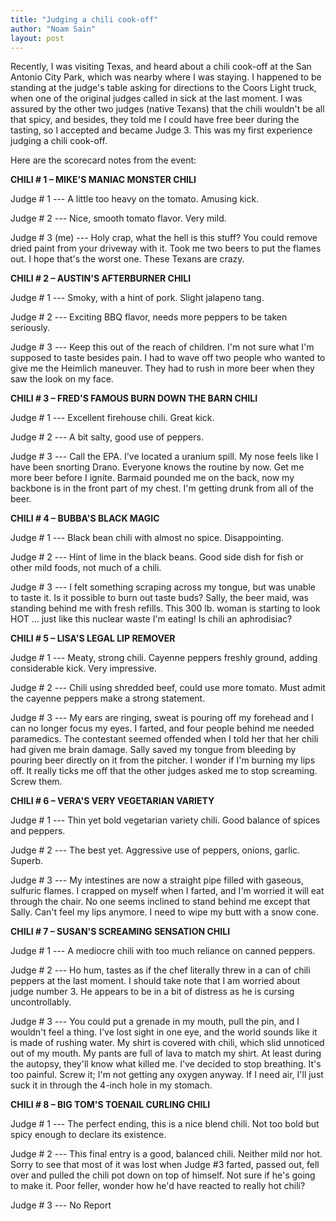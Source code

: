 ```yaml
---
title: "Judging a chili cook-off"
author: "Noam Sain"
layout: post
---
```


Recently, I was visiting Texas, and heard about a chili cook-off at the San Antonio City Park, which was nearby where I was staying. I happened to be standing at the judge's table asking for directions to the Coors Light truck, when one of the original judges called in sick at the last moment. I was assured by the other two judges (native Texans) that the chili wouldn't be all that spicy, and besides, they told me I could have free beer during the tasting, so I accepted and became Judge 3. This was my first experience judging a chili cook-off.

Here are the scorecard notes from the event:

**CHILI # 1 – MIKE'S MANIAC MONSTER CHILI**

Judge # 1 --- A little too heavy on the tomato. Amusing kick.

Judge # 2 --- Nice, smooth tomato flavor. Very mild.

Judge # 3 (me) --- Holy crap, what the hell is this stuff? You could remove dried paint from your driveway with it. Took me two beers to put the flames out. I hope that's the worst one. These Texans are crazy.

**CHILI # 2 – AUSTIN'S AFTERBURNER CHILI**

Judge # 1 --- Smoky, with a hint of pork. Slight jalapeno tang.

Judge # 2 --- Exciting BBQ flavor, needs more peppers to be taken seriously.

Judge # 3 --- Keep this out of the reach of children. I'm not sure what I'm supposed to taste besides pain. I had to wave off two people who wanted to give me the Heimlich maneuver. They had to rush in more beer when they saw the look on my face.

**CHILI # 3 – FRED'S FAMOUS BURN DOWN THE BARN CHILI**

Judge # 1 --- Excellent firehouse chili. Great kick.

Judge # 2 --- A bit salty, good use of peppers.

Judge # 3 --- Call the EPA. I've located a uranium spill. My nose feels like I have been snorting Drano. Everyone knows the routine by now. Get me more beer before I ignite. Barmaid pounded me on the back, now my backbone is in the front part of my chest. I'm getting drunk from all of the beer.

**CHILI # 4 – BUBBA'S BLACK MAGIC**

Judge # 1 --- Black bean chili with almost no spice. Disappointing.

Judge # 2 --- Hint of lime in the black beans. Good side dish for fish or other mild foods, not much of a chili.

Judge # 3 --- I felt something scraping across my tongue, but was unable to taste it. Is it possible to burn out taste buds? Sally, the beer maid, was standing behind me with fresh refills. This 300 lb. woman is starting to look HOT … just like this nuclear waste I'm eating! Is chili an aphrodisiac?

**CHILI # 5 – LISA'S LEGAL LIP REMOVER**

Judge # 1 --- Meaty, strong chili. Cayenne peppers freshly ground, adding considerable kick. Very impressive.

Judge # 2 --- Chili using shredded beef, could use more tomato. Must admit the cayenne peppers make a strong statement.

Judge # 3 --- My ears are ringing, sweat is pouring off my forehead and I can no longer focus my eyes. I farted, and four people behind me needed paramedics. The contestant seemed offended when I told her that her chili had given me brain damage. Sally saved my tongue from bleeding by pouring beer directly on it from the pitcher. I wonder if I'm burning my lips off. It really ticks me off that the other judges asked me to stop screaming. Screw them.

**CHILI # 6 – VERA'S VERY VEGETARIAN VARIETY**

Judge # 1 --- Thin yet bold vegetarian variety chili. Good balance of spices and peppers.

Judge # 2 --- The best yet. Aggressive use of peppers, onions, garlic. Superb.

Judge # 3 --- My intestines are now a straight pipe filled with gaseous, sulfuric flames. I crapped on myself when I farted, and I'm worried it will eat through the chair. No one seems inclined to stand behind me except that Sally. Can't feel my lips anymore. I need to wipe my butt with a snow cone.

**CHILI # 7 – SUSAN'S SCREAMING SENSATION CHILI**

Judge # 1 --- A mediocre chili with too much reliance on canned peppers.

Judge # 2 --- Ho hum, tastes as if the chef literally threw in a can of chili peppers at the last moment. I should take note that I am worried about judge number 3. He appears to be in a bit of distress as he is cursing uncontrollably.

Judge # 3 --- You could put a grenade in my mouth, pull the pin, and I wouldn't feel a thing. I've lost sight in one eye, and the world sounds like it is made of rushing water. My shirt is covered with chili, which slid unnoticed out of my mouth. My pants are full of lava to match my shirt. At least during the autopsy, they'll know what killed me. I've decided to stop breathing. It's too painful. Screw it; I'm not getting any oxygen anyway. If I need air, I'll just suck it in through the 4-inch hole in my stomach.

**CHILI # 8 – BIG TOM'S TOENAIL CURLING CHILI**

Judge # 1 --- The perfect ending, this is a nice blend chili. Not too bold but spicy enough to declare its existence.

Judge # 2 --- This final entry is a good, balanced chili. Neither mild nor hot. Sorry to see that most of it was lost when Judge #3 farted, passed out, fell over and pulled the chili pot down on top of himself. Not sure if he's going to make it. Poor feller, wonder how he'd have reacted to really hot chili?

Judge # 3 --- No Report
